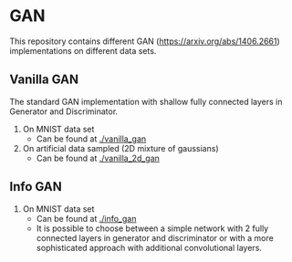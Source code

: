 # GAN

This repository contains different GAN (https://arxiv.org/abs/1406.2661) implementations on different data sets. 

## Vanilla GAN
The standard GAN implementation with shallow fully connected layers in Generator and Discriminator. 
1. On MNIST data set
    * Can be found at [./vanilla_gan](https://github.com/leox1v/GAN/tree/master/vanilla_gan)
2. On artificial data sampled (2D mixture of gaussians)
    * Can be found at [./vanilla_2d_gan](https://github.com/leox1v/GAN/tree/master/vanilla_2d_gan)

## Info GAN
1. On MNIST data set
   * Can be found at [./info_gan](https://github.com/leox1v/GAN/tree/master/info_gan)
   * It is possible to choose between a simple network with 2 fully connected layers in generator and discriminator or with a more sophisticated approach with additional convolutional layers.
